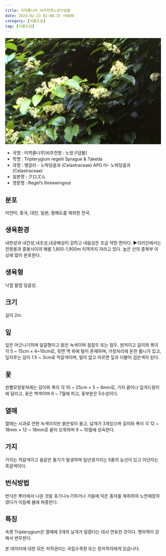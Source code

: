 ```yaml
---
title: 미역줄나무_비추천명노방구덤불
date: 2024-02-23 02:08:37 +0800
category: [식물도감]
tag: [식물도감]
---
```




![미역줄나무[비추천명 : 노방구덤불]](/assets/img/fileUpload/plants/basic/Celastraceae/Tripterygium/2223/1_th2.JPG)
- 국명 : 미역줄나무[비추천명 : 노방구덤불]
- 학명 : Tripterygium regelii Sprague & Takeda
- 과명 : 앵글러 - 노박덩굴과 (Celastraceae) APG Ⅳ- 노박덩굴과 (Celastraceae)
- 일본명 : クロズル
- 영문명 : Regel’s threewingnut


## 분포
미얀마, 중국, 대만, 일본; 황해도를 제외한 전국.
## 생육환경
내한성과 내건성,내조성,내공해성이 강하고 내음성은 조금 약한 편이다.
▶지리산에서는 천왕봉과 중봉사이의 해발 1,800-1,900m 지역까지 자라고 있다. 
 높은 산의 중복부 이상에 많이 분포한다.
## 생육형
낙엽 활엽 덩굴성. 
## 크기
길이 2m.
## 잎
잎은 어긋나기하며 달걀형이고 밝은 녹색이며 점첨두 또는 첨두, 원저이고 길이와 폭이 각 5 ~ 15cm × 4~10cm로, 뒷면 맥 위에 털이 존재하며, 가장자리에 둔한 톱니가 있고, 잎자루는 길이 1.5 ~ 3cm로 적갈색이며, 털이 없고 마르면 잎과 더불어 검은색이 된다.
## 꽃
원뿔모양꽃차례는 길이와 폭이 각 10 ~ 25cm × 5 ~ 6mm로, 가지 끝이나 잎겨드랑이에 달리고, 꽃은 백색이며 6 ~ 7월에 피고, 꽃부분은 5수성이다.
## 열매
열매는 시과로 연한 녹색이지만 붉은빛이 돌고, 날개가 3개있으며 길이와 폭이 각  12 ~ 18mm × 12 ~ 18mm로 끝이 오목하며 9 ~ 10월에 성숙한다.
## 가지
가지는 적갈색이고 옴같은 돌기가 밀생하며 일년생가지는 5줄의 능선이 있고 이년지는 흑갈색이다.
## 번식방법
번식은 뿌리에서 나온 것을 포기나누기하거나 가을에 익은 종자를 채취하여 노천매장하였다가 이듬해 봄에 파종한다.
## 특징
속명 Tripterygium은 열매에 3개의 날개가 달렸다는 데서 연유한 것이다. 맹아력이 강해서 번무한다.






본 데이터에 대한 모든 저작권리는 국립수목원 또는 원저작자에게 있습니다.
